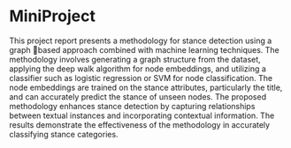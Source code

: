 # MiniProject
This project report presents a methodology for stance detection using a graph based approach combined with machine learning techniques. The methodology 
involves generating a graph structure from the dataset, applying the deep walk 
algorithm for node embeddings, and utilizing a classifier such as logistic regression or 
SVM for node classification. The node embeddings are trained on the stance 
attributes, particularly the title, and can accurately predict the stance of unseen nodes. 
The proposed methodology enhances stance detection by capturing relationships 
between textual instances and incorporating contextual information. The results 
demonstrate the effectiveness of the methodology in accurately classifying stance 
categories.
